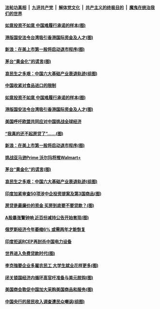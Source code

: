 ####  [法轮功真相](../../../../basic/blob/master/README.md?t=07090131) &nbsp;|&nbsp; [九评共产党](../../../../9ping.md/blob/master/README.md?t=07090131) &nbsp;|&nbsp; [解体党文化](../../../../jtdwh.md/blob/master/README.md?t=07090131)  &nbsp;|&nbsp; [共产主义的终极目的](../../../../gczydzjmd.md/blob/master/README.md?t=07090131) &nbsp;|&nbsp; [魔鬼在统治我们的世界](../../../../mgztzwmdsj.md/blob/master/README.md?t=07090131) 

#### [如意投资不如意 中国难履行承诺的样本(图)](../pages/p5/939080.md?t=07090131) 

#### [港版国安法令台湾吸引香港国际资金及人才(图)](../pages/p5/939076.md?t=07090131) 

#### [新浪：在美上市第一股将启动退市程序(图)](../pages/p5/939023.md?t=07090131) 

#### [茅台“黄金化”的谎言(图)](../pages/p5/939017.md?t=07090131) 

#### [哀民生之多艰：中国六大基础产业衰退轨迹(组图)](../pages/p5/939007.md?t=07090131) 


#### [中国收紧对食品进口的限制](../pages/p5/939082.md?t=07090131) 

#### [如意投资不如意 中国难履行承诺的样本(图)](../pages/p5/939080.md?t=07090131) 

#### [港版国安法令台湾吸引香港国际资金及人才(图)](../pages/p5/939076.md?t=07090131) 

#### [美国呼吁欧盟共同应对中国挑战全球经济](../pages/p5/939074.md?t=07090131) 

#### [“我真的还不起房贷了”……(图)](../pages/p5/939012.md?t=07090131) 

#### [新浪：在美上市第一股将启动退市程序(图)](../pages/p5/939023.md?t=07090131) 

#### [挑战亚马逊Prime 沃尔玛将推Walmart+](../pages/p5/939020.md?t=07090131) 

#### [茅台“黄金化”的谎言(图)](../pages/p5/939017.md?t=07090131) 

#### [哀民生之多艰：中国六大基础产业衰退轨迹(组图)](../pages/p5/939007.md?t=07090131) 


#### [印度加紧审查50项涉中企投资提案及第3国商品(图)](../pages/p5/938987.md?t=07090131) 

#### [房贷是最廉价的资金 买房到底要不要贷款？(图)](../pages/p5/938982.md?t=07090131) 

#### [A股暴涨警钟响 近百份减持公告开始套现(图)](../pages/p5/938981.md?t=07090131) 

#### [俄罗斯经济今年萎缩6% 或需两年才能恢复](../pages/p5/938968.md?t=07090131) 

#### [印度拒返RCEP再封杀中国电力设备](../pages/p5/938910.md?t=07090131) 

#### [世界进入免费贷款时代(图)](../pages/p5/938900.md?t=07090131) 

#### [李克強要企业多雇农民工 大学生就业花样更多(图)](../pages/p5/938870.md?t=07090131) 

#### [闭关锁国经济内循环高官吁准备与美元脱钩(图)](../pages/p5/938898.md?t=07090131) 

#### [美国商会敦促中国加大采购美国商品和服务(图)](../pages/p5/938895.md?t=07090131) 

#### [中国央行的居民收入调查遭民众嘲讽(组图)](../pages/p5/938858.md?t=07090131) 

